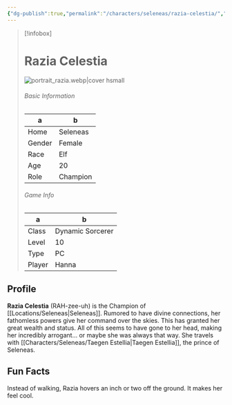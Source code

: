 ```yaml
---
{"dg-publish":true,"permalink":"/characters/seleneas/razia-celestia/","pinned":true}
---
```


> [!infobox]
> # Razia Celestia
> ![portrait_razia.webp|cover hsmall](/img/user/z_Assets/portrait_razia.webp)
> ###### Basic Information
> a | b  |
> ---|---|
> Home |Seleneas |
> Gender | Female |
> Race | Elf |
> Age | 20 |
> Role | Champion |
> ###### Game Info
> a | b  |
> ---|---|
> Class | Dynamic Sorcerer |
> Level | 10 |
> Type | PC |
> Player | Hanna |


## Profile
**Razia Celestia** (RAH-zee-uh) is the Champion of [[Locations/Seleneas\|Seleneas]]. Rumored to have divine connections, her fathomless powers give her command over the skies. This has granted her great wealth and status. All of this seems to have gone to her head, making her incredibly arrogant... or maybe she was always that way. She travels with [[Characters/Seleneas/Taegen Estellia\|Taegen Estellia]], the prince of Seleneas.

## Fun Facts
Instead of walking, Razia hovers an inch or two off the ground. It makes her feel cool.


